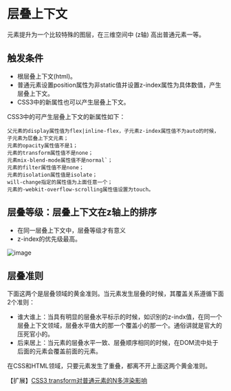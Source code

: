# 层叠上下文
元素提升为一个比较特殊的图层，在三维空间中 (z轴) 高出普通元素一等。

## 触发条件
* 根层叠上下文(html)。
* 普通元素设置position属性为非static值并设置z-index属性为具体数值，产生层叠上下文。
* CSS3中的新属性也可以产生层叠上下文。

CSS3中的可产生层叠上下文的新属性如下：
```
父元素的display属性值为flex|inline-flex，子元素z-index属性值不为auto的时候，子元素为层叠上下文元素；
元素的opacity属性值不是1；
元素的transform属性值不是none；
元素mix-blend-mode属性值不是normal`；
元素的filter属性值不是none；
元素的isolation属性值是isolate；
will-change指定的属性值为上面任意一个；
元素的-webkit-overflow-scrolling属性值设置为touch。
```
## 层叠等级：层叠上下文在z轴上的排序
* 在同一层叠上下文中，层叠等级才有意义 
* z-index的优先级最高。

![image](/blog/images/css-3.png)
## 层叠准则
下面这两个是层叠领域的黄金准则。当元素发生层叠的时候，其覆盖关系遵循下面2个准则：

* 谁大谁上：当具有明显的层叠水平标示的时候，如识别的z-indx值，在同一个层叠上下文领域，层叠水平值大的那一个覆盖小的那一个。通俗讲就是官大的压死官小的。
* 后来居上：当元素的层叠水平一致、层叠顺序相同的时候，在DOM流中处于后面的元素会覆盖前面的元素。

在CSS和HTML领域，只要元素发生了重叠，都离不开上面这两个黄金准则。

【扩展】[CSS3 transform对普通元素的N多渲染影响](https://www.zhangxinxu.com/wordpress/2015/05/css3-transform-affect/)